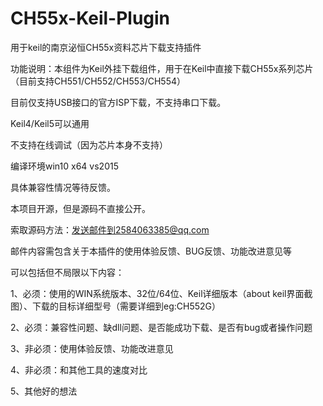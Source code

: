 # CH55x-Keil-Plugin
用于keil的南京泌恒CH55x资料芯片下载支持插件

功能说明：本组件为Keil外挂下载组件，用于在Keil中直接下载CH55x系列芯片（目前支持CH551/CH552/CH553/CH554）

目前仅支持USB接口的官方ISP下载，不支持串口下载。

Keil4/Keil5可以通用

不支持在线调试（因为芯片本身不支持）

编译环境win10 x64 vs2015

具体兼容性情况等待反馈。


本项目开源，但是源码不直接公开。

索取源码方法：发送邮件到2584063385@qq.com

邮件内容需包含关于本插件的使用体验反馈、BUG反馈、功能改进意见等

可以包括但不局限以下内容：

1、必须：使用的WIN系统版本、32位/64位、Keil详细版本（about keil界面截图）、下载的目标详细型号（需要详细到eg:CH552G）

2、必须：兼容性问题、缺dll问题、是否能成功下载、是否有bug或者操作问题

3、非必须：使用体验反馈、功能改进意见

4、非必须：和其他工具的速度对比

5、其他好的想法

